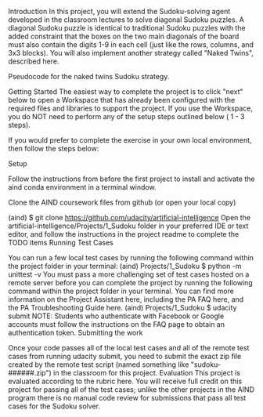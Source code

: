 Introduction
In this project, you will extend the Sudoku-solving agent developed in the classroom lectures to solve diagonal Sudoku puzzles. A diagonal Sudoku puzzle is identical to traditional Sudoku puzzles with the added constraint that the boxes on the two main diagonals of the board must also contain the digits 1-9 in each cell (just like the rows, columns, and 3x3 blocks). You will also implement another strategy called "Naked Twins", described here.


Pseudocode for the naked twins Sudoku strategy.

Getting Started
The easiest way to complete the project is to click "next" below to open a Workspace that has already been configured with the required files and libraries to support the project. If you use the Workspace, you do NOT need to perform any of the setup steps outlined below ( 1 - 3 steps).

If you would prefer to complete the exercise in your own local environment, then follow the steps below:

Setup

Follow the instructions from before the first project to install and activate the aind conda environment in a terminal window.

Clone the AIND coursework files from github (or open your local copy)

(aind) $ git clone https://github.com/udacity/artificial-intelligence
Open the artificial-intelligence/Projects/1_Sudoku folder in your preferred IDE or text editor, and follow the instructions in the project readme to complete the TODO items
Running Test Cases

You can run a few local test cases by running the following command within the project folder in your terminal:
(aind) Projects/1_Sudoku $ python -m unittest -v
You must pass a more challenging set of test cases hosted on a remote server before you can complete the project by running the following command within the project folder in your terminal. You can find more information on the Project Assistant here, including the PA FAQ here, and the PA Troubleshooting Guide here.
(aind) Projects/1_Sudoku $ udacity submit
NOTE: Students who authenticate with Facebook or Google accounts must follow the instructions on the FAQ page to obtain an authentication token.
Submitting the work

Once your code passes all of the local test cases and all of the remote test cases from running udacity submit, you need to submit the exact zip file created by the remote test script (named something like "sudoku-######.zip") in the classroom for this project.
Evaluation
This project is evaluated according to the rubric here. You will receive full credit on this project for passing all of the test cases; unlike the other projects in the AIND program there is no manual code review for submissions that pass all test cases for the Sudoku solver.
